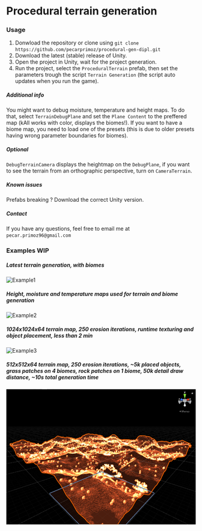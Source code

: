 # Procedural terrain generation
### Usage
1. Donwload the repository or clone using `git clone https://github.com/pecarprimoz/procedural-gen-dipl.git` 
2. Download the latest (stable) release of Unity.
3. Open the project in Unity, wait for the project generation.
4. Run the project, select the `ProceduralTerrain` prefab, then set the parameters trough the script `Terrain Generation` (the script auto updates when you 
run the game).
##### Additional info
You might want to debug moisture, temperature and height maps. To do that, select `TerrainDebugPlane` and set the `Plane Content` to the preffered map (kAll works with color, displays the biomes!).
If you want to have a biome map, you need to load one of the presets (this is due to older presets having wrong parameter boundaries for biomes).
##### Optional
`DebugTerrainCamera` displays the heightmap on the `DebugPlane`, if you want to see the terrain from an 
orthographic perspective, turn on `CameraTerrain`.
##### Known issues
Prefabs breaking ? Download the correct Unity version.
##### Contact
If you have any questions, feel free to email me at `pecar.primoz96@gmail.com`
### Examples WIP
##### Latest terrain generation, with biomes
![Example1](https://raw.githubusercontent.com/pecarprimoz/procedural-gen-dipl/master/Screens/wip1.png)
##### Height, moisture and temperature maps used for terrain and biome generation
![Example2](https://raw.githubusercontent.com/pecarprimoz/procedural-gen-dipl/master/Screens/height_moist_temp.png)
##### 1024x1024x64 terrain map, 250 erosion iterations, runtime texturing and object placement, less than 2 min
![Example3](https://raw.githubusercontent.com/pecarprimoz/procedural-gen-dipl/master/Screens/wip3.png)
##### 512x512x64 terrain map, 250 erosion iterations, ~5k placed objects, grass patches on 4 biomes, rock patches on 1 biome, 50k detail draw distance, ~10s total generation time
![Example4](https://raw.githubusercontent.com/pecarprimoz/procedural-gen-dipl/master/Screens/wip4.png)